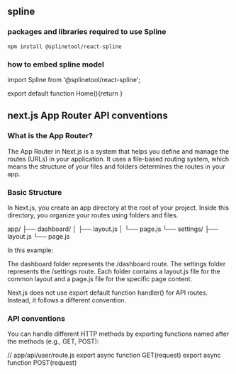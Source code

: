## spline

### packages and libraries required to use Spline

    npm install @splinetool/react-spline

### how to embed spline model

import Spline from '@splinetool/react-spline';

export default function Home(){return <Spline scene=enter scene from spline /> }

## next.js App Router API conventions

### What is the App Router?

The App Router in Next.js is a system that helps you define and manage the routes (URLs) in your application. It uses a file-based routing system, which means the structure of your files and folders determines the routes in your app.

### Basic Structure

In Next.js, you create an app directory at the root of your project. Inside this directory, you organize your routes using folders and files.

app/
├── dashboard/
│ ├── layout.js
│ └── page.js
└── settings/
├── layout.js
└── page.js

In this example:

The dashboard folder represents the /dashboard route.
The settings folder represents the /settings route.
Each folder contains a layout.js file for the common layout and a page.js file for the specific page content.

Next.js does not use export default function handler() for API routes. Instead, it follows a different convention.

### API conventions

You can handle different HTTP methods by exporting functions named after the methods (e.g., GET, POST):

// app/api/user/route.js
export async function GET(request)
export async function POST(request)
